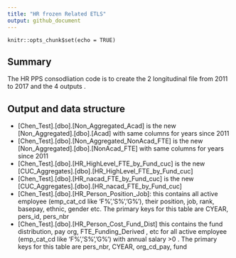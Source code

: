 ```yaml
---
title: "HR frozen Related ETLS"
output: github_document
---
```


```{r setup, include=FALSE}
knitr::opts_chunk$set(echo = TRUE)
```

## Summary

The HR PPS consodliation code is to create the 2 longitudinal file from 2011 to 2017 and the 4 outputs .



## Output and data structure
+	[Chen_Test].[dbo].[Non_Aggregated_Acad] is the new [Non_Aggregated].[dbo].[Acad] with same columns for years since 2011
+	[Chen_Test].[dbo].[Non_Aggregated_NonAcad_FTE] is the new  [Non_Aggregated].[dbo].[NonAcad_FTE] with same columns for years since 2011
+	[Chen_Test].[dbo].[HR_HighLevel_FTE_by_Fund_cuc]  is the new [CUC_Aggregates].[dbo].[HR_HighLevel_FTE_by_Fund_cuc]
+	[Chen_Test].[dbo].[HR_nacad_FTE_by_Fund_cuc]  is the new [CUC_Aggregates].[dbo].[HR_nacad_FTE_by_Fund_cuc]
+	[Chen_Test].[dbo].[HR_Person_Position_Job]: this contains all active employee (emp_cat_cd like ‘F%’,’S%’,’G%’), their position, job, rank, basepay, ethnic, gender etc. The primary keys for this table are CYEAR, pers_id, pers_nbr
+	[Chen_Test].[dbo].[HR_Person_Cost_Fund_Dist] this contains the fund distribution, pay org, FTE_Funding_Derived , etc for all active employee (emp_cat_cd like ‘F%’,’S%’,’G%’) with annual salary >0 . The primary keys for this table are pers_nbr, CYEAR, org_cd_pay, fund

